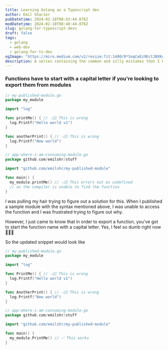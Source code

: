 ```yaml
---
title: Learning Golang as a Typescript dev
author: Emil Sharier
pubDatetime: 2024-02-18T08:43:44.076Z
modDatetime: 2024-02-18T08:48:44.076Z
slug: golang-for-typescript-devs
draft: false
tags:
  - golang
  - web-dev
  - golang-for-ts-dev
ogImage: "https://miro.medium.com/v2/resize:fit:1400/0*SoqCeEz9EctJBXKw.png"
description: A series containing the common and silly mistakes that I have made while learning Golang as a Typescript dev
---
```


### Functions have to start with a capital letter if you're looking to export them from modules

```go
// my-published-module.go
package my_module

import "log"

func printMe() { // 👈🏽 This is wrong
  log.Printf("Hello world v1")
}

func anotherPrint() { // 👈🏽 This is wrong
  log.Printf("New world")
}

// app-where-i-am-consuming-module.go
package github.com/emilshr/stuff

import "github.com/emilshr/my-published-module"

func main() {
  my_module.printMe() // 👈🏽 This errors out as undefined
  // as the compiler is unable to find the function
}
```

I was pulling my hair trying to figure out a solution for this. When I published a sample module with the syntax mentioned above, I was unable to access the function and I was frustrated trying to figure out why.

However, I just came to know that in order to export a function, you've got to start the function name with a capital letter. Yes, I feel so dumb right now 🤦🏽‍♂️

So the updated snippet would look like

```go
// my-published-module.go
package my_module

import "log"

func PrintMe() { // 👈🏽 This is wrong
  log.Printf("Hello world v1")
}

func AnotherPrint() { // 👈🏽 This is wrong
  log.Printf("New world")
}

// app-where-i-am-consuming-module.go
package github.com/emilshr/stuff

import "github.com/emilshr/my-published-module"

func main() {
  my_module.PrintMe() // ✅ This works
}
```
